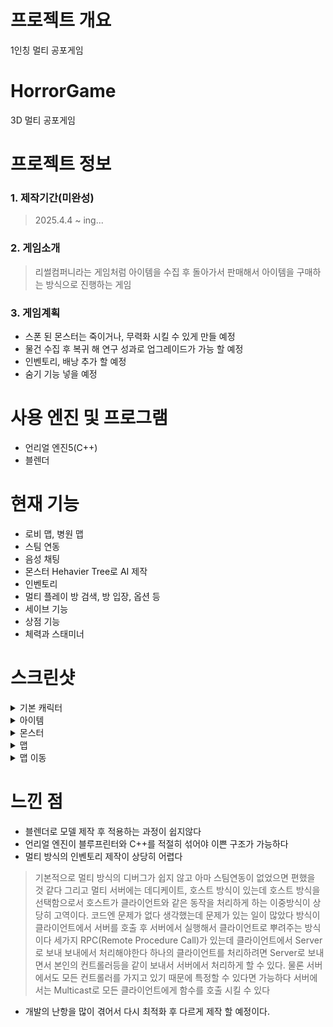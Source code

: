 # 프로젝트 개요
1인칭 멀티 공포게임

# HorrorGame
3D 멀티 공포게임

# 프로젝트 정보
### 1. 제작기간(미완성)
> 2025.4.4 ~ ing...
### 2. 게임소개
> 리썰컴퍼니라는 게임처럼 아이템을 수집 후 돌아가서 판매해서 아이템을 구매하는 방식으로 진행하는 게임

### 3. 게임계획
- 스폰 된 몬스터는 죽이거나, 무력화 시킬 수 있게 만들 예정
- 물건 수집 후 복귀 해 연구 성과로 업그레이드가 가능 할 예정
- 인벤토리, 배낭 추가 할 예정
- 숨기 기능 넣을 예정

# 사용 엔진 및 프로그램
- 언리얼 엔진5(C++)
- 블렌더

# 현재 기능
- 로비 맵, 병원 맵
- 스팀 연동
- 음성 채팅
- 몬스터 Hehavier Tree로 AI 제작
- 인벤토리
- 멀티 플레이 방 검색, 방 입장, 옵션 등
- 세이브 기능
- 상점 기능
- 체력과 스태미너

# 스크린샷
<details>
  <summary>기본 캐릭터</summary>
    <img width="326" height="174" alt="Image" src="https://github.com/user-attachments/assets/48a41073-2191-460a-a3b8-a895c3bf70d4" />
    <img width="465" height="249" alt="Image" src="https://github.com/user-attachments/assets/959b223c-1b50-4519-aeb3-a25bb691748b" />
</details>
<details>
  <summary>아이템</summary>
    <p>손전등의 배터리는 서버에서 공유</p>
    <img width="864" height="257" alt="Image" src="https://github.com/user-attachments/assets/4eff0485-95f9-404d-8ac1-61d68b5d1efd" />
</details>
<details>
  <summary>몬스터</summary>
    <img width="439" height="609" alt="Image" src="https://github.com/user-attachments/assets/7e13951c-060a-4af8-b898-14d905e6e345" />
</details>
<details>
  <summary>맵</summary>
  <p>로비</p>
  <img width="559" height="256" alt="Image" src="https://github.com/user-attachments/assets/cb934b8c-d55b-49a5-81b2-7551cbc0b61f" />
  <p>병원 맵</p>
  <img width="654" height="728" alt="Image" src="https://github.com/user-attachments/assets/cb9c2353-f915-46b1-bf41-4842a0bc29ce" />
  <img width="340" height="577" alt="Image" src="https://github.com/user-attachments/assets/c6ffc090-9836-43a9-a30a-b0e5fde96d77" />
  <p>상점</p>
  <img width="741" height="401" alt="Image" src="https://github.com/user-attachments/assets/2edbd8b1-7f52-4443-a373-c29f8c93f1ef" />
</details>
<details>
  <summary>맵 이동</summary>
  <img width="556" height="272" alt="Image" src="https://github.com/user-attachments/assets/97d24c1b-fff1-4219-80de-f9d5f44fd9d0" />
</details>


# 느낀 점
- 블렌더로 모델 제작 후 적용하는 과정이 쉽지않다
- 언리얼 엔진이 블루프린터와 C++를 적절히 섞어야 이쁜 구조가 가능하다
- 멀티 방식의 인벤토리 제작이 상당히 어렵다
> 기본적으로 멀티 방식의 디버그가 쉽지 않고 아마 스팀연동이 없었으면 편했을 것 같다 그리고 멀티 서버에는 데디케이트, 호스트 방식이 있는데
> 호스트 방식을 선택함으로서 호스트가 클라이언트와 같은 동작을 처리하게 하는 이중방식이 상당히 고역이다. 코드엔 문제가 없다 생각했는데 문제가 있는 일이 많았다
> 방식이 클라이언트에서 서버를 호출 후 서버에서 실행해서 클라이언트로 뿌려주는 방식이다
> 세가지 RPC(Remote Procedure Call)가 있는데 클라이언트에서 Server로 보내 보내에서 처리해야한다 하나의 클라이언트를 처리하려면
> Server로 보내면서 본인의 컨트롤러등을 같이 보내서 서버에서 처리하게 할 수 있다. 물론 서버에서도 모든 컨트롤러를 가지고 있기 때문에 특정할 수 있다면 가능하다
> 서버에서는 Multicast로 모든 클라이언트에게 함수를 호출 시킬 수 있다
- 개발의 난항을 많이 겪어서 다시 최적화 후 다르게 제작 할 예정이다.
